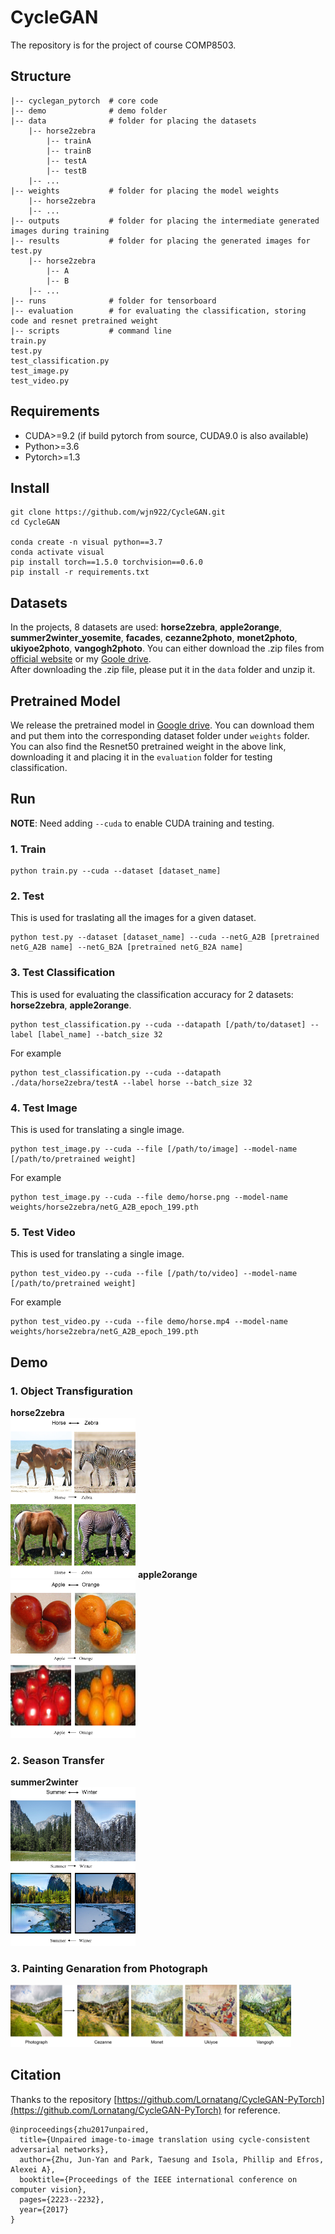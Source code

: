 # CycleGAN
The repository is for the project of course COMP8503.

## Structure
```
|-- cyclegan_pytorch  # core code    
|-- demo              # demo folder     
|-- data              # folder for placing the datasets    
    |-- horse2zebra    
        |-- trainA   
        |-- trainB   
        |-- testA    
        |-- testB
    |-- ...
|-- weights           # folder for placing the model weights    
    |-- horse2zebra   
    |-- ...   
|-- outputs           # folder for placing the intermediate generated images during training   
|-- results           # folder for placing the generated images for test.py   
    |-- horse2zebra   
        |-- A   
        |-- B      
    |-- ...
|-- runs              # folder for tensorboard
|-- evaluation        # for evaluating the classification, storing code and resnet pretrained weight    
|-- scripts           # command line  
train.py      
test.py          
test_classification.py        
test_image.py     
test_video.py     
```

## Requirements
* CUDA>=9.2 (if build pytorch from source, CUDA9.0 is also available)
* Python>=3.6
* Pytorch>=1.3


## Install 
```
git clone https://github.com/wjn922/CycleGAN.git
cd CycleGAN

conda create -n visual python==3.7   
conda activate visual    
pip install torch==1.5.0 torchvision==0.6.0
pip install -r requirements.txt
```

## Datasets
In the projects, 8 datasets are used: **horse2zebra**, **apple2orange**, **summer2winter_yosemite**, **facades**, **cezanne2photo**, **monet2photo**, **ukiyoe2photo**, **vangogh2photo**. You can either download the .zip files from [official website](https://people.eecs.berkeley.edu/~taesung_park/CycleGAN/datasets/) or my [Goole drive](https://drive.google.com/drive/folders/1FDrQd2IwPUlezIQ1DEG6V-D_PoZzs_Q-?usp=sharing).      
After downloading the .zip file, please put it in the `data` folder and unzip it.

## Pretrained Model
We release the pretrained model in [Google drive](https://drive.google.com/drive/folders/1288wgHpT1aDfvcX9Xqxs4gr4VX1hsMBu?usp=sharing). You can download them and put them into the corresponding dataset folder under `weights` folder.  
You can also find the Resnet50 pretrained weight in the above link, downloading it and placing it in the `evaluation` folder for testing classification.

## Run
**NOTE**: Need adding `--cuda` to enable CUDA training and testing.
### 1. Train
```
python train.py --cuda --dataset [dataset_name]
```
### 2. Test
This is used for traslating all the images for a given dataset.
```
python test.py --dataset [dataset_name] --cuda --netG_A2B [pretrained netG_A2B name] --netG_B2A [pretrained netG_B2A name]
```
### 3. Test Classification
This is used for evaluating the classification accuracy for 2 datasets: **horse2zebra**, **apple2orange**.
```
python test_classification.py --cuda --datapath [/path/to/dataset] --label [label_name] --batch_size 32
```
For example
```
python test_classification.py --cuda --datapath ./data/horse2zebra/testA --label horse --batch_size 32
```
### 4. Test Image
This is used for translating a single image.
```
python test_image.py --cuda --file [/path/to/image] --model-name [/path/to/pretrained weight]
```
For example
```
python test_image.py --cuda --file demo/horse.png --model-name weights/horse2zebra/netG_A2B_epoch_199.pth
```

### 5. Test Video
This is used for translating a single image.
```
python test_video.py --cuda --file [/path/to/video] --model-name [/path/to/pretrained weight]
```
For example
```
python test_video.py --cuda --file demo/horse.mp4 --model-name weights/horse2zebra/netG_A2B_epoch_199.pth
```

## Demo
### 1. Object Transfiguration
**horse2zebra**   
<img src="docs/horse2zebra.png" width="200">
**apple2orange**   
<img src="docs/apple2orange.png" width="200">

### 2. Season Transfer
**summer2winter**   
<img src="docs/summer2winter.png" width="200">

### 3. Painting Genaration from Photograph
<img src="docs/paintings.png" height="100">



## Citation
Thanks to the repository [https://github.com/Lornatang/CycleGAN-PyTorch](https://github.com/Lornatang/CycleGAN-PyTorch) for reference.

```
@inproceedings{zhu2017unpaired,
  title={Unpaired image-to-image translation using cycle-consistent adversarial networks},
  author={Zhu, Jun-Yan and Park, Taesung and Isola, Phillip and Efros, Alexei A},
  booktitle={Proceedings of the IEEE international conference on computer vision},
  pages={2223--2232},
  year={2017}
}
```
